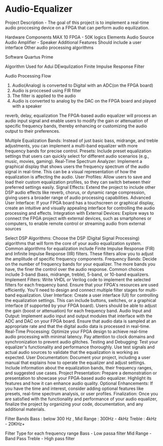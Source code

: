 # Audio-Equalizer

Project Description - The goal of this project is to implement a real-time audio proccesing device on a FPGA that can perform audio equilization. 

Hardware Components
MAX 10 FPGA - 50K logics Elements
Audio Source
Audio Amplifier - Speaker
Additional Features
Should include a user interface
Other audio processing algorithms


Software 
Quartus Prime

Algorithm Used for Adui DEwqulization
Finite Impulse Response Filter

Audio Processing Flow
1) Audio(Analog) is converted to Digital with an ADC(on the FPGA board)
2) Audio is proccesed using FIR filter
3) The filter is applied to the audio
4) Audio is converted to analog by the DAC on the FPGA board and played with a speaker


reverb, delay, equalization
The FPGA-based audio equalizer will process an audio input signal and enable users to modify the gain or attenuation of specific frequency bands, thereby enhancing or customizing the audio output to their preferences.

Multiple Equalization Bands: Instead of just basic bass, midrange, and treble adjustments, you can implement a multi-band equalizer with more frequency bands for precise control.
Presets: Include preset equalization settings that users can quickly select for different audio scenarios (e.g., music, movies, gaming).
Real-Time Spectrum Analyzer: Implement a graphical display that shows users the frequency spectrum of the audio signal in real-time. This can be a visual representation of how the equalization is affecting the audio.
User Profiles: Allow users to save and load their custom equalization profiles, so they can switch between their preferred settings easily.
Signal Effects: Extend the project to include other DSP audio effects like reverb, chorus, or dynamic range compression, giving users a broader range of audio processing capabilities.
Advanced User Interface: If your FPGA board has a touchscreen or graphical display, create an intuitive and visually appealing interface for controlling the audio processing and effects.
Integration with External Devices: Explore ways to connect the FPGA project with external devices, such as smartphones or computers, to enable remote control or streaming audio from external sources


Select DSP Algorithms: Choose the DSP (Digital Signal Processing) algorithms that will form the core of your audio equalization system. Common algorithms for equalization include Finite Impulse Response (FIR) and Infinite Impulse Response (IIR) filters. These filters allow you to adjust the amplitude of specific frequency components.
Frequency Bands: Decide on the number of frequency bands for your equalizer. The more bands you have, the finer the control over the audio response. Common choices include 3-band (bass, midrange, treble), 5-band, or 10-band equalizers.
Implement Filters: Write VHDL or Verilog code to implement the selected filters for each frequency band. Ensure that your FPGA's resources are used efficiently. You'll need to design and connect multiple filter stages for multi-band equalization.
User Interface: Create a user interface (UI) for controlling the equalization settings. This can include buttons, switches, or a graphical interface (if supported by your FPGA board). Users should be able to adjust the gain (boost or attenuation) for each frequency band.
Audio Input and Output: Implement audio input and output modules that interface with the ADC and DAC on your FPGA board. Ensure that audio data is sampled at an appropriate rate and that the digital audio data is processed in real-time.
Real-Time Processing: Optimize your FPGA design to achieve real-time audio processing with minimal latency. Pay attention to clock domains and synchronization to prevent audio glitches.
Testing and Debugging: Test your equalizer's functionality and performance thoroughly. Use test signals and actual audio sources to validate that the equalization is working as expected.
User Documentation: Document your project, including a user manual that explains how to operate the equalizer and adjust settings. Include information about the equalization bands, their frequency ranges, and suggested use cases.
Project Presentation: Prepare a demonstration or presentation to showcase your FPGA-based audio equalizer. Highlight its features and how it can enhance audio quality.
Optional Enhancements: If you have the time and interest, consider adding optional features like presets, real-time spectrum analysis, or user profiles.
Finalization: Once you are satisfied with the functionality and performance of your audio equalizer, finalize the project by organizing your code, documentation, and any additional materials.


Filter Bands
Bass : below 300 Hz , 
Mid Range : 300Hz - 4kHz
Treble : 4kHz - 20KHz+ 

Filter Type for each frequency range
Bass - Low passa filter
Mid Range - Band Pass
Treble - High pass filter




